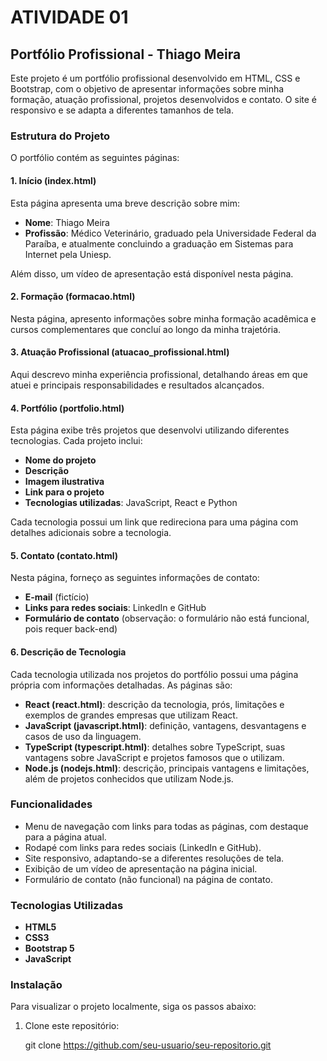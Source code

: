 # ATIVIDADE 01

## Portfólio Profissional - Thiago Meira

Este projeto é um portfólio profissional desenvolvido em HTML, CSS e Bootstrap, com o objetivo de apresentar informações sobre minha formação, atuação profissional, projetos desenvolvidos e contato. O site é responsivo e se adapta a diferentes tamanhos de tela.

### Estrutura do Projeto

O portfólio contém as seguintes páginas:

#### 1. **Início (index.html)**

Esta página apresenta uma breve descrição sobre mim:

- **Nome**: Thiago Meira
- **Profissão**: Médico Veterinário, graduado pela Universidade Federal da Paraíba, e atualmente concluindo a graduação em Sistemas para Internet pela Uniesp.

Além disso, um vídeo de apresentação está disponível nesta página.

#### 2. **Formação (formacao.html)**

Nesta página, apresento informações sobre minha formação acadêmica e cursos complementares que concluí ao longo da minha trajetória.

#### 3. **Atuação Profissional (atuacao_profissional.html)**

Aqui descrevo minha experiência profissional, detalhando áreas em que atuei e principais responsabilidades e resultados alcançados.

#### 4. **Portfólio (portfolio.html)**

Esta página exibe três projetos que desenvolvi utilizando diferentes tecnologias. Cada projeto inclui:

- **Nome do projeto**
- **Descrição**
- **Imagem ilustrativa**
- **Link para o projeto**
- **Tecnologias utilizadas**: JavaScript, React e Python

Cada tecnologia possui um link que redireciona para uma página com detalhes adicionais sobre a tecnologia.

#### 5. **Contato (contato.html)**

Nesta página, forneço as seguintes informações de contato:

- **E-mail** (fictício)
- **Links para redes sociais**: LinkedIn e GitHub
- **Formulário de contato** (observação: o formulário não está funcional, pois requer back-end)

#### 6. **Descrição de Tecnologia**

Cada tecnologia utilizada nos projetos do portfólio possui uma página própria com informações detalhadas. As páginas são:

- **React (react.html)**: descrição da tecnologia, prós, limitações e exemplos de grandes empresas que utilizam React.
- **JavaScript (javascript.html)**: definição, vantagens, desvantagens e casos de uso da linguagem.
- **TypeScript (typescript.html)**: detalhes sobre TypeScript, suas vantagens sobre JavaScript e projetos famosos que o utilizam.
- **Node.js (nodejs.html)**: descrição, principais vantagens e limitações, além de projetos conhecidos que utilizam Node.js.

### Funcionalidades

- Menu de navegação com links para todas as páginas, com destaque para a página atual.
- Rodapé com links para redes sociais (LinkedIn e GitHub).
- Site responsivo, adaptando-se a diferentes resoluções de tela.
- Exibição de um vídeo de apresentação na página inicial.
- Formulário de contato (não funcional) na página de contato.

### Tecnologias Utilizadas

- **HTML5**
- **CSS3**
- **Bootstrap 5**
- **JavaScript**

### Instalação

Para visualizar o projeto localmente, siga os passos abaixo:

1. Clone este repositório:
  
   git clone https://github.com/seu-usuario/seu-repositorio.git

